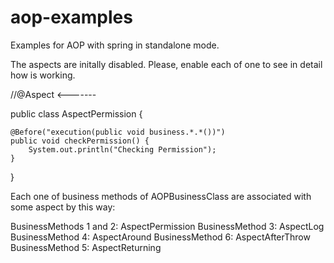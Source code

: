 # aop-examples

Examples for AOP with spring in standalone mode.

The aspects are initally disabled. Please, enable each of one to see in detail
how is working.

//@Aspect   <-------

public class AspectPermission {

    @Before("execution(public void business.*.*())")
    public void checkPermission() {
        System.out.println("Checking Permission");
    }
}

Each one of business methods of AOPBusinessClass are associated with some
aspect by this way:

BusinessMethods 1 and 2: AspectPermission
BusinessMethod 3: AspectLog
BusinessMethod 4: AspectAround
BusinessMethod 6: AspectAfterThrow
BusinessMethod 5: AspectReturning
